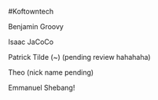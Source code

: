 #Koftowntech

Benjamin Groovy 

Isaac JaCoCo

Patrick Tilde (~) (pending review hahahaha)

Theo (nick name pending)

Emmanuel Shebang!
